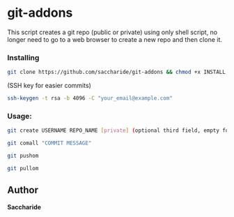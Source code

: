 # git-addons

This script creates a git repo (public or private) using only shell script, no longer need to go to a web browser to create a new repo and then clone it.

### Installing

```bash
git clone https://github.com/saccharide/git-addons && chmod +x INSTALL && ./INSTALL
```
(SSH key for easier commits)
```bash
ssh-keygen -t rsa -b 4096 -C "your_email@example.com"
```
### Usage:
```bash
git create USERNAME REPO_NAME [private] (optional third field, empty for public repo)

git comall "COMMIT MESSAGE"

git pushom

git pullom
```

## Author
**Saccharide**
